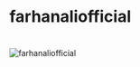 # farhanaliofficial
# 
![farhanaliofficial](https://github-readme-stats.vercel.app/api?username=farhanaliofficial&show_icons=true&theme=dracula)
